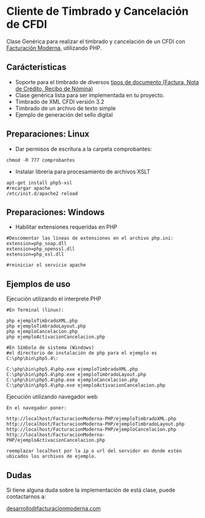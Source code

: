 # Cliente de Timbrado y Cancelación de CFDI

Clase Genérica para realizar el timbrado y cancelación de un CFDI con [Facturación Moderna][1], utilizando PHP. 


## Carácteristicas
* Soporte para el timbrado de diversos [tipos de documento (Factura, Nota de Crédito, Recibo de Nómina)][2] 
* Clase genérica lista para ser implementada en tu proyecto.
* Timbrado de XML CFDI versión 3.2 
* Timbrado de un archivo de texto simple
* Ejemplo de generación del sello digital

## Preparaciones: Linux
* Dar permisos de escritura a la carpeta comprobantes:
```
chmod -R 777 comprobantes
```

* Instalar libreria para procesamiento de archivos XSLT
```
apt-get install php5-xsl
#recargar apache
/etc/init.d/apache2 reload
```

## Preparaciones: Windows
* Habilitar extensiones requeridas en PHP

```
#Descomentar las líneas de extensiones en el archivo php.ini:
extension=php_soap.dll
extension=php_openssl.dll
extension=php_xsl.dll

#reiniciar el servicio apache
```

## Ejemplos de uso

Ejecución utilizando el interprete PHP

```
#En Terminal (linux):

php ejemploTimbradoXML.php 
php ejemploTimbradoLayout.php
php ejemploCancelacion.php
php ejemploActivacionCancelacion.php

#En Símbolo de sistema (Windows)
#el directorio de instalación de php para el ejemplo es  C:\php\bin\php5.4\:

C:\php\bin\php5.4\php.exe ejemploTimbradoXML.php 
C:\php\bin\php5.4\php.exe ejemploTimbradoLayout.php
C:\php\bin\php5.4\php.exe ejemploCancelacion.php
C:\php\bin\php5.4\php.exe ejemploActivacionCancelacion.php

```

Ejecución utilizando navegador web

```
En el navegador poner:

http://localhost/FacturacionModerna-PHP/ejemploTimbradoXML.php
http://localhost/FacturacionModerna-PHP/ejemploTimbradoLayout.php
http://localhost/FacturacionModerna-PHP/ejemploCancelacion.php
http://localhost/FacturacionModerna-PHP/ejemploActivacionCancelacion.php

reemplazar localhost por la ip o url del servidor en donde estén ubicados los archivos de ejemplo.
```

## Dudas

Si tiene alguna duda sobre la implementación de está clase, puede contactarnos a: 

desarrollo@facturacionmoderna.com 

[1]: http://www.facturacionmoderna.com
[2]: https://github.com/facturacionmoderna/Comprobantes

